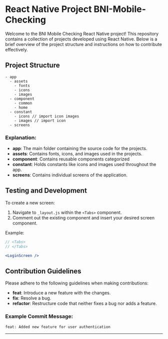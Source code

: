 
# React Native Project BNI-Mobile-Checking

Welcome to the BNI Mobile Checking React Native project! This repository contains a collection of projects developed using React Native. Below is a brief overview of the project structure and instructions on how to contribute effectively.

## Project Structure

```
- app
  - assets
    - fonts
    - icons
    - images
  - component
    - common
    - home
  - constant
    - icons // import icon images
    - images // import icon
  - screens
```

### Explanation:

- **app**: The main folder containing the source code for the projects.
- **assets**: Contains fonts, icons, and images used in the projects.
- **component**: Contains reusable components categorized
- **constant**: Holds constants like icons and images used throughout the app.
- **screens**: Contains individual screens of the application.

## Testing and Development

To create a new screen:

1. Navigate to `_layout.js` within the `<Tabs>` component.
2. Comment out the existing component and insert your desired screen component.

Example:
```jsx
// <Tabs>
// </Tabs>

<LoginScreen />
```

## Contribution Guidelines

Please adhere to the following guidelines when making contributions:

- **feat**: Introduce a new feature with the changes.
- **fix**: Resolve a bug.
- **refactor**: Restructure code that neither fixes a bug nor adds a feature.

### Example Commit Message:

```
feat: Added new feature for user authentication
```

---
